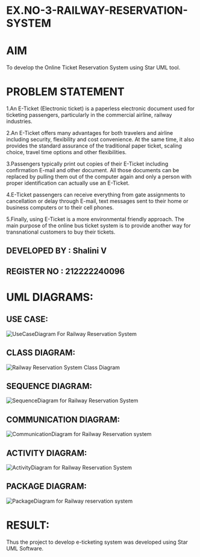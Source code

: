 # EX.NO-3-RAILWAY-RESERVATION-SYSTEM

# AIM
To develop the Online Ticket Reservation System using Star UML tool.

# PROBLEM STATEMENT

1.An E-Ticket (Electronic ticket) is a paperless electronic document used for ticketing passengers, particularly in the commercial airline, railway industries.

2.An E-Ticket offers many advantages for both travelers and airline including security, flexibility and cost convenience. At the same time, it also provides the standard assurance of the traditional paper ticket, scaling choice, travel time options and other flexibilities.

3.Passengers typically print out copies of their E-Ticket including confirmation E-mail and other document. All those documents can be replaced by pulling them out of the computer again and only a person with proper identification can actually use an E-Ticket.

4.E-Ticket passengers can receive everything from gate assignments to cancellation or delay through E-mail, text messages sent to their home or business computers or to their cell phones.

5.Finally, using E-Ticket is a more environmental friendly approach. The main purpose of the online bus ticket system is to provide another way for transnational customers to buy their tickets.

## DEVELOPED BY : Shalini V 
## REGISTER NO : 212222240096

# UML DIAGRAMS:

## USE CASE:

![UseCaseDiagram For Railway Reservation System](https://github.com/user-attachments/assets/cdfce945-2f79-4736-9fd0-ec1cdfb8f823)


## CLASS DIAGRAM:

![Railway Reservation System Class Diagram](https://github.com/user-attachments/assets/01774830-5de3-4b13-b0a9-fe1612c2237c)


## SEQUENCE DIAGRAM:

![SequenceDiagram for Railway Reservation System](https://github.com/user-attachments/assets/3b1d756e-39e7-4241-a26c-3f0d5906d551)


## COMMUNICATION DIAGRAM:

![CommunicationDiagram for Railway Reservation system](https://github.com/user-attachments/assets/f99187fc-c4b6-4e98-b586-dc9972abf266)


## ACTIVITY DIAGRAM:

![ActivityDiagram for Railway Reservation System](https://github.com/user-attachments/assets/a3718a13-3c88-4004-8e2a-30b3cabe9358)


## PACKAGE DIAGRAM:

![PackageDiagram for Railway reservation system](https://github.com/user-attachments/assets/e33d36b4-db29-4482-9c85-030808d93af1)


# RESULT:
Thus the project to develop e-ticketing system was developed using Star UML Software.
